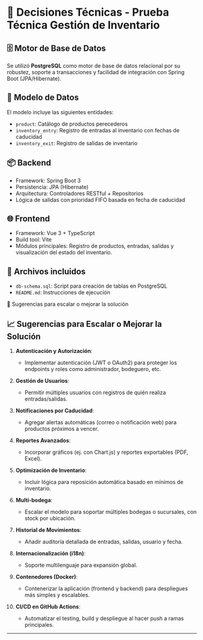 # 🧠 Decisiones Técnicas - Prueba Técnica Gestión de Inventario

## 🗄️ Motor de Base de Datos

Se utilizó **PostgreSQL** como motor de base de datos relacional por su robustez, soporte a transacciones y facilidad de integración con Spring Boot (JPA/Hibernate).

## 🧩 Modelo de Datos

El modelo incluye las siguientes entidades:

- `product`: Catálogo de productos perecederos
- `inventory_entry`: Registro de entradas al inventario con fechas de caducidad
- `inventory_exit`: Registro de salidas de inventario

## 📦 Backend

- Framework: Spring Boot 3
- Persistencia: JPA (Hibernate)
- Arquitectura: Controladores RESTful + Repositorios
- Lógica de salidas con prioridad FIFO basada en fecha de caducidad

## 🌐 Frontend

- Framework: Vue 3 + TypeScript
- Build tool: Vite
- Módulos principales: Registro de productos, entradas, salidas y visualización del estado del inventario.

## 📄 Archivos incluidos

- `db-schema.sql`: Script para creación de tablas en PostgreSQL
- `README.md`: Instrucciones de ejecución

🧩 Sugerencias para escalar o mejorar la solución

## 📈 Sugerencias para Escalar o Mejorar la Solución

1. **Autenticación y Autorización**:
   - Implementar autenticación (JWT o OAuth2) para proteger los endpoints y roles como administrador, bodeguero, etc.

2. **Gestión de Usuarios**:
   - Permitir múltiples usuarios con registros de quién realiza entradas/salidas.

3. **Notificaciones por Caducidad**:
   - Agregar alertas automáticas (correo o notificación web) para productos próximos a vencer.

4. **Reportes Avanzados**:
   - Incorporar gráficos (ej. con Chart.js) y reportes exportables (PDF, Excel).

5. **Optimización de Inventario**:
   - Incluir lógica para reposición automática basado en mínimos de inventario.

6. **Multi-bodega**:
   - Escalar el modelo para soportar múltiples bodegas o sucursales, con stock por ubicación.

7. **Historial de Movimientos**:
   - Añadir auditoría detallada de entradas, salidas, usuario y fecha.

8. **Internacionalización (i18n)**:
   - Soporte multilenguaje para expansión global.

9. **Contenedores (Docker)**:
   - Contenerizar la aplicación (frontend y backend) para despliegues más simples y escalables.

10. **CI/CD en GitHub Actions**:
    - Automatizar el testing, build y despliegue al hacer push a ramas principales.

---

